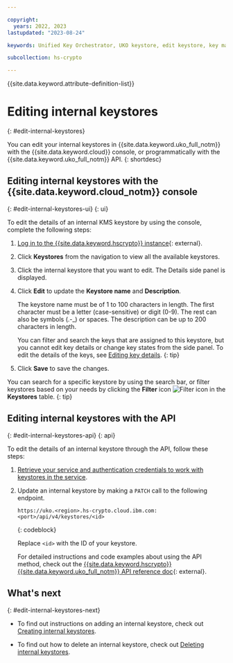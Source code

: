 ```yaml
---

copyright:
  years: 2022, 2023
lastupdated: "2023-08-24"

keywords: Unified Key Orchestrator, UKO keystore, edit keystore, key management, internal keystore, KMS keystore

subcollection: hs-crypto

---
```


{{site.data.keyword.attribute-definition-list}}




# Editing internal keystores
{: #edit-internal-keystores}

You can edit your internal keystores in {{site.data.keyword.uko_full_notm}} with the {{site.data.keyword.cloud}} console, or programmatically with the {{site.data.keyword.uko_full_notm}} API.
{: shortdesc}

## Editing internal keystores with the {{site.data.keyword.cloud_notm}} console
{: #edit-internal-keystores-ui}
{: ui}

To edit the details of an internal KMS keystore by using the console, complete the following steps:

1. [Log in to the {{site.data.keyword.hscrypto}} instance](https://cloud.ibm.com/login){: external}.
2. Click **Keystores** from the navigation to view all the available keystores.
3. Click the internal keystore that you want to edit. The Details side panel is displayed.
4. Click **Edit** to update the **Keystore name** and **Description**. 

    The keystore name must be of 1 to 100 characters in length. The first character must be a letter (case-sensitive) or digit (0-9). The rest can also be symbols (.-_) or spaces. The description can be up to 200 characters in length.
  
    You can filter and search the keys that are assigned to this keystore, but you cannot edit key details or change key states from the side panel. To edit the details of the keys, see [Editing key details](/docs/hs-crypto?topic=hs-crypto-edit-kms-keys).
    {: tip}

5. Click **Save** to save the changes.

You can search for a specific keystore by using the search bar, or filter keystores based on your needs by clicking the **Filter** icon ![Filter icon](../icons/filter.svg "Filter") in the **Keystores** table.
{: tip}



## Editing internal keystores with the API
{: #edit-internal-keystores-api}
{: api}

To edit the details of an internal keystore through the API, follow these steps:

1. [Retrieve your service and authentication credentials to work with keystores in the service](/docs/hs-crypto?topic=hs-crypto-set-up-uko-api).
   
2. Update an internal keystore by making a `PATCH` call to the following endpoint.

    ```
    https://uko.<region>.hs-crypto.cloud.ibm.com:<port>/api/v4/keystores/<id>
    ```
    {: codeblock}

    Replace `<id>` with the ID of your keystore.

    For detailed instructions and code examples about using the API method, check out the [{{site.data.keyword.hscrypto}} {{site.data.keyword.uko_full_notm}} API reference doc](/apidocs/uko#update-keystore){: external}.



## What's next
{: #edit-internal-keystores-next}

- To find out instructions on adding an internal keystore, check out [Creating internal keystores](/docs/hs-crypto?topic=hs-crypto-create-internal-keystores).

- To find out how to delete an internal keystore, check out [Deleting internal keystores](/docs/hs-crypto?topic=hs-crypto-delete-internal-keystores).
  
